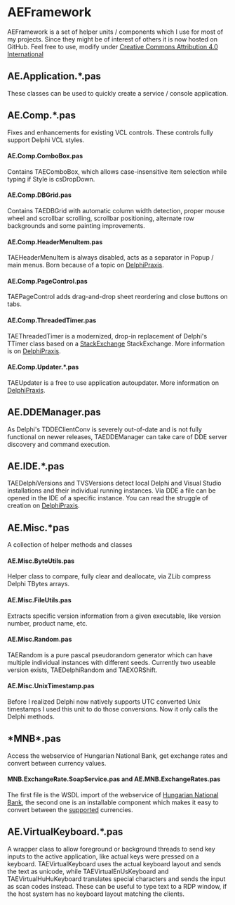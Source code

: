 # AEFramework

AEFramework is a set of helper units / components which I use for most of my projects. Since they might be of interest of others it is now hosted on GitHub. Feel free to use, modify under [Creative Commons Attribution 4.0 International](http://creativecommons.org/licenses/by/4.0/)

## AE.Application.*.pas
These classes can be used to quickly create a service / console application.

## AE.Comp.*.pas
Fixes and enhancements for existing VCL controls. These controls fully support Delphi VCL styles.

#### AE.Comp.ComboBox.pas
Contains TAEComboBox, which allows case-insensitive item selection while typing if Style is csDropDown.

#### AE.Comp.DBGrid.pas
Contains TAEDBGrid with automatic column width detection, proper mouse wheel and scrollbar scrolling, scrollbar positioning, alternate row backgrounds and some painting improvements.

#### AE.Comp.HeaderMenuItem.pas
TAEHeaderMenuItem is always disabled, acts as a separator in Popup / main menus. Born because of a topic on [DelphiPraxis](https://en.delphipraxis.net/topic/5397-tpopupmenu-with-group-headers).

#### AE.Comp.PageControl.pas
TAEPageControl adds drag-and-drop sheet reordering and close buttons on tabs.

#### AE.Comp.ThreadedTimer.pas
TAEThreadedTimer is a modernized, drop-in replacement of Delphi's TTimer class based on a [StackExchange](https://codereview.stackexchange.com/questions/153819/ttimerthread-threaded-timer-class) StackExchange. More information is on [DelphiPraxis](https://en.delphipraxis.net/topic/6621-tthreadedtimer).

#### AE.Comp.Updater.*.pas
TAEUpdater is a free to use application autoupdater. More information on [DelphiPraxis](https://en.delphipraxis.net/topic/7711-free-low-maintenance-update-mechanism).

## AE.DDEManager.pas
As Delphi's TDDEClientConv is severely out-of-date and is not fully functional on newer releases, TAEDDEManager can take care of DDE server discovery and command execution.

## AE.IDE.*.pas
TAEDelphiVersions and TVSVersions detect local Delphi and Visual Studio installations and their individual running instances. Via DDE a file can be opened in the IDE of a specific instance. You can read the struggle of creation on [DelphiPraxis](https://en.delphipraxis.net/topic/7955-how-to-open-a-file-in-the-already-running-ide).

## AE.Misc.*pas
A collection of helper methods and classes

#### AE.Misc.ByteUtils.pas
Helper class to compare, fully clear and deallocate, via ZLib compress Delphi TBytes arrays.

#### AE.Misc.FileUtils.pas
Extracts specific version information from a given executable, like version number, product name, etc.

#### AE.Misc.Random.pas
TAERandom is a pure pascal pseudorandom generator which can have multiple individual instances with different seeds. Currently two useable version exists, TAEDelphiRandom and TAEXORShift.

#### AE.Misc.UnixTimestamp.pas
Before I realized Delphi now natively supports UTC converted Unix timestamps I used this unit to do those conversions. Now it only calls the Delphi methods.

## \*MNB*.pas
Access the webservice of Hungarian National Bank, get exchange rates and convert between currency values.

#### MNB.ExchangeRate.SoapService.pas and AE.MNB.ExchangeRates.pas
The first file is the WSDL import of the webservice of [Hungarian National Bank](https://www.mnb.hu/sajtoszoba/sajtokozlemenyek/2015-evi-sajtokozlemenyek/tajekoztatas-az-arfolyam-webservice-mukodeserol), the second one is an installable component which makes it easy to convert between the [supported](https://mnb.hu/arfolyamok) currencies.

## AE.VirtualKeyboard.*.pas
A wrapper class to allow foreground or background threads to send key inputs to the active application, like actual keys were pressed on a keyboard. TAEVirtualKeyboard uses the actual keyboard layout and sends the text as unicode, while TAEVirtualEnUsKeyboard and TAEVirtualHuHuKeyboard translates special characters and sends the input as scan codes instead. These can be useful to type text to a RDP window, if the host system has no keyboard layout matching the clients.
